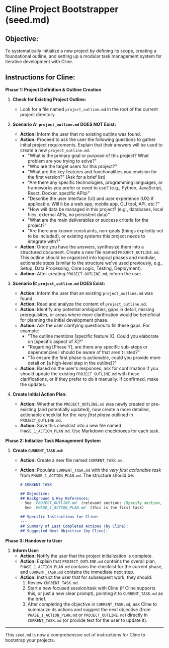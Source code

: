 # Cline Project Bootstrapper (seed.md)

## Objective:
To systematically initialize a new project by defining its scope, creating a foundational outline, and setting up a modular task management system for iterative development with Cline.

## Instructions for Cline:

**Phase 1: Project Definition & Outline Creation**

1.  **Check for Existing Project Outline:**
    * Look for a file named `project_outline.md` in the root of the current project directory.

2.  **Scenario A: `project_outline.md` DOES NOT Exist:**
    * **Action:** Inform the user that no existing outline was found.
    * **Action:** Proceed to ask the user the following questions to gather initial project requirements. Explain that their answers will be used to create a new `project_outline.md`.
        * "What is the primary goal or purpose of this project? What problem are you trying to solve?"
        * "Who are the target users for this project?"
        * "What are the key features and functionalities you envision for the first version?" (Ask for a brief list)
        * "Are there any specific technologies, programming languages, or frameworks you prefer or need to use? (e.g., Python, JavaScript, React, Docker, specific APIs)"
        * "Describe the user interface (UI) and user experience (UX) if applicable. Will it be a web app, mobile app, CLI tool, API, etc.?"
        * "How will data be managed in this project? (e.g., databases, local files, external APIs, no persistent data)"
        * "What are the main deliverables or success criteria for the project?"
        * "Are there any known constraints, non-goals (things explicitly not to be included), or existing systems this project needs to integrate with?"
    * **Action:** Once you have the answers, synthesize them into a structured document. Create a new file named `PROJECT_OUTLINE.md`. This outline should be organized into logical phases and modular, actionable steps (similar to the structure we've used previously, e.g., Setup, Data Processing, Core Logic, Testing, Deployment).
    * **Action:** After creating `PROJECT_OUTLINE.md`, inform the user.

3.  **Scenario B: `project_outline.md` DOES Exist:**
    * **Action:** Inform the user that an existing `project_outline.md` was found.
    * **Action:** Read and analyze the content of `project_outline.md`.
    * **Action:** Identify any potential ambiguities, gaps in detail, missing prerequisites, or areas where more clarification would be beneficial for planning the initial development phase.
    * **Action:** Ask the user clarifying questions to fill these gaps. For example:
        * "The outline mentions [specific feature X]. Could you elaborate on [specific aspect of X]?"
        * "Regarding [Phase Y], are there any specific sub-steps or dependencies I should be aware of that aren't listed?"
        * "To ensure the first phase is actionable, could you provide more detail on [a high-level step in the outline]?"
    * **Action:** Based on the user's responses, ask for confirmation if you should update the existing `PROJECT_OUTLINE.md` with these clarifications, or if they prefer to do it manually. If confirmed, make the updates.

4.  **Create Initial Action Plan:**
    * **Action:** Whether the `PROJECT_OUTLINE.md` was newly created or pre-existing (and potentially updated), now create a more detailed, actionable checklist for the *very first phase* outlined in `PROJECT_OUTLINE.md`.
    * **Action:** Save this checklist into a new file named `PHASE_1_ACTION_PLAN.md`. Use Markdown checkboxes for each task.

**Phase 2: Initialize Task Management System**

1.  **Create `CURRENT_TASK.md`:**
    * **Action:** Create a new file named `CURRENT_TASK.md`.
    * **Action:** Populate `CURRENT_TASK.md` with the *very first actionable task* from `PHASE_1_ACTION_PLAN.md`. The structure should be:

        ```markdown
        # CURRENT TASK

        ## Objective:
        ## Background & Key References:
        - See `PROJECT_OUTLINE.md` (relevant section: [Specify section, e.g., Phase 1.1])
        - See `PHASE_1_ACTION_PLAN.md` (this is the first task)

        ## Specific Instructions for Cline:
        ---
        ## Summary of Last Completed Actions (by Cline):
        ## Suggested Next Objective (by Cline):
        ```

**Phase 3: Handover to User**

1.  **Inform User:**
    * **Action:** Notify the user that the project initialization is complete.
    * **Action:** Explain that `PROJECT_OUTLINE.md` contains the overall plan, `PHASE_1_ACTION_PLAN.md` contains the checklist for the current phase, and `CURRENT_TASK.md` contains the immediate next step.
    * **Action:** Instruct the user that for subsequent work, they should:
        1.  Review `CURRENT_TASK.md`.
        2.  Start a new focused session/task with Cline (if Cline supports this, or just a new clear prompt), pointing it to `CURRENT_TASK.md` as the brief.
        3.  After completing the objective in `CURRENT_TASK.md`, ask Cline to summarize its actions and suggest the next objective (from `PHASE_1_ACTION_PLAN.md` or `PROJECT_OUTLINE.md`) directly in `CURRENT_TASK.md` (or provide text for the user to update it).

---
This `seed.md` is now a comprehensive set of instructions for Cline to bootstrap your projects.
